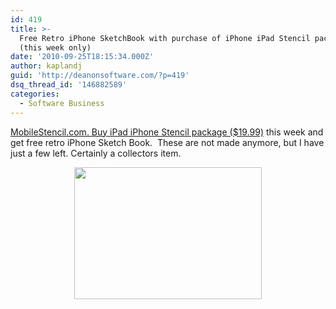 ```yaml
---
id: 419
title: >-
  Free Retro iPhone SketchBook with purchase of iPhone iPad Stencil package
  (this week only)
date: '2010-09-25T18:15:34.000Z'
author: kaplandj
guid: 'http://deanonsoftware.com/?p=419'
dsq_thread_id: '146882589'
categories:
  - Software Business
---
```

[MobileStencil.com. Buy iPad iPhone Stencil package ($19.99)](http://mobilestencil.com/) this week and get free retro iPhone Sketch Book.  These are not made anymore, but I have just a few left. Certainly a collectors item.

<p style="text-align: center;">
  <a href="http://deanonsoftware.com/wp-content/uploads/2010/09/iPhone_SB_Graphic-Update-8-20-09.jpg"><img class="alignnone size-medium wp-image-421" title="iPhone_SB_Graphic Update 8-20-09" src="http://deanonsoftware.com/wp-content/uploads/2010/09/iPhone_SB_Graphic-Update-8-20-09-300x211.jpg" alt="" width="300" height="211" srcset="http://deanonsoftware.com/wp-content/uploads/2010/09/iPhone_SB_Graphic-Update-8-20-09-300x211.jpg 300w, http://deanonsoftware.com/wp-content/uploads/2010/09/iPhone_SB_Graphic-Update-8-20-09.jpg 500w" sizes="(max-width: 300px) 100vw, 300px" /></a>
</p>

<p style="text-align: center;">
  <p style="text-align: center;">
